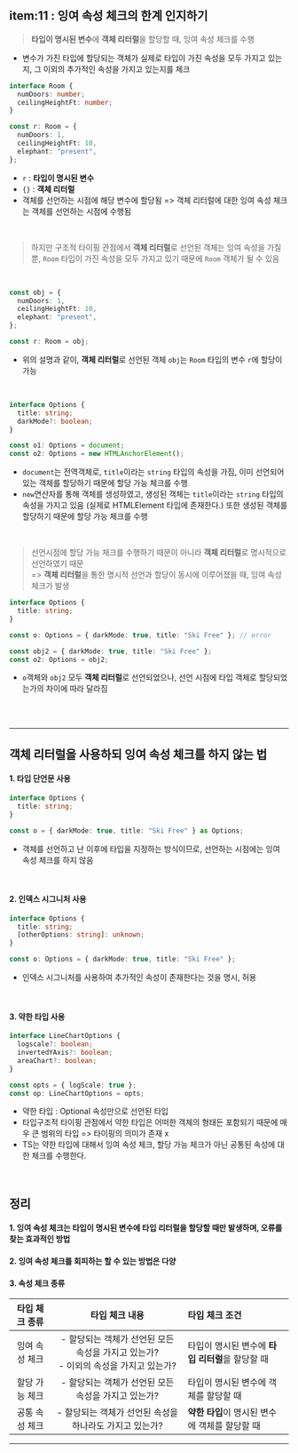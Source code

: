 ## item:11 : 잉여 속성 체크의 한계 인지하기

> **타입이 명시된 변수**에 **객체 리터럴**을 할당할 때, 잉여 속성 체크를 수행

- 변수가 가진 타입에 할당되는 객체가 실제로 타입이 가진 속성을 모두 가지고 있는지, 그 이외의 추가적인 속성을 가지고 있는지를 체크

```typescript
interface Room {
  numDoors: number;
  ceilingHeightFt: number;
}

const r: Room = {
  numDoors: 1,
  ceilingHeightFt: 10,
  elephant: "present",
};
```

- `r` : **타입이 명시된 변수**
- `{}` : **객체 리터럴**
- 객체를 선언하는 시점에 해당 변수에 할당됨 => 객체 리터럴에 대한 잉여 속성 체크는 객체를 선언하는 시점에 수행됨

<br/>

> 하지만 구조적 타이핑 관점에서 **객체 리터럴**로 선언된 객체는 잉여 속성을 가질 뿐, `Room` 타입이 가진 속성을 모두 가지고 있기 때문에 `Room` 객체가 될 수 있음

<br>

```typescript
const obj = {
  numDoors: 1,
  ceilingHeightFt: 10,
  elephant: "present",
};

const r: Room = obj;
```

- 위의 설명과 같이, **객체 리터럴**로 선언된 객체 `obj`는 `Room` 타입의 변수 `r`에 할당이 가능

<br>

```typescript
interface Options {
  title: string;
  darkMode?: boolean;
}

const o1: Options = document;
const o2: Options = new HTMLAnchorElement();
```

- `document`는 전역객체로, `title`이라는 `string` 타입의 속성을 가짐, 이미 선언되어있는 객체를 할당하기 때문에 할당 가능 체크를 수행
- `new`연산자를 통해 객체를 생성하였고, 생성된 객체는 `title`이라는 `string` 타입의 속성을 가지고 있음 (실제로 HTMLElement 타입에 존재한다.) 또한 생성된 객체를 할당하기 때문에 할당 가능 체크를 수행

<br/>

> 선언시점에 할당 가능 체크를 수행하기 때문이 아니라 **객체 리터럴**로 명시적으로 선언하였기 때문
> <br> => **객체 리터럴**을 통한 명시적 선언과 할당이 동시에 이루어졌을 때, 잉여 속성 체크가 발생

```typescript
interface Options {
  title: string;
}

const o: Options = { darkMode: true, title: "Ski Free" }; // error

const obj2 = { darkMode: true, title: "Ski Free" };
const o2: Options = obj2;
```

- `o`객체와 `obj2` 모두 **객체 리터럴**로 선언되었으나, 선언 시점에 타입 객체로 할당되었는가의 차이에 따라 달라짐

<br/><br/>

<hr>

## 객체 리터럴을 사용하되 잉여 속성 체크를 하지 않는 법

#### 1. 타입 단언문 사용

```typescript
interface Options {
  title: string;
}

const o = { darkMode: true, title: "Ski Free" } as Options;
```

- 객체를 선언하고 난 이후에 타입을 지정하는 방식이므로, 선언하는 시점에는 잉여 속성 체크를 하지 않음

<br/>

#### 2. 인덱스 시그니처 사용

```typescript
interface Options {
  title: string;
  [otherOptions: string]: unknown;
}

const o: Options = { darkMode: true, title: "Ski Free" };
```

- 인덱스 시그니처를 사용하여 추가적인 속성이 존재한다는 것을 명시, 허용

<br/>

#### 3. 약한 타입 사용

```typescript
interface LineChartOptions {
  logscale?: boolean;
  invertedYAxis?: boolean;
  areaChart?: boolean;
}

const opts = { logScale: true };
const op: LineChartOptions = opts;
```

- 약한 타입 : Optional 속성만으로 선언된 타입
- 타입구조적 타이핑 관점에서 약한 타입은 어떠한 객체의 형태든 포함되기 때문에 매우 큰 범위의 타입
  => 타이핑의 의미가 존재 x
- TS는 약한 타입에 대해서 잉여 속성 체크, 할당 가능 체크가 아닌 공통된 속성에 대한 체크를 수행한다.

<br/>

## 정리

#### 1. 잉여 속성 체크는 타입이 명시된 변수에 타입 리터럴을 할당할 때만 발생하며, 오류를 찾는 효과적인 방법

#### 2. 잉여 속성 체크를 회피하는 할 수 있는 방법은 다양

#### 3. 속성 체크 종류

| 타입 체크 종류 |                                      타입 체크 내용                                      | 타입 체크 조건                                   |
| :------------: | :--------------------------------------------------------------------------------------: | :----------------------------------------------- |
| 잉여 속성 체크 | - 할당되는 객체가 선언된 모든 속성을 가지고 있는가? <br/> - 이외의 속성을 가지고 있는가? | 타입이 명시된 변수에 **타입 리터럴**을 할당할 때 |
| 할당 가능 체크 |                   - 할당되는 객체가 선언된 모든 속성을 가지고 있는가?                    | 타입이 명시된 변수에 객체를 할당할 때            |
| 공통 속성 체크 |                 - 할당되는 객체가 선언된 속성을 하나라도 가지고 있는가?                  | **약한 타입**이 명시된 변수에 객체를 할당할 때   |

---
